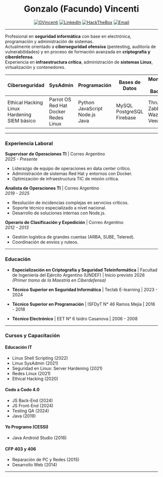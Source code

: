 <div align="center">
   
# **Gonzalo (Facundo) Vincenti**

[![GVincenti](https://img.shields.io/badge/GitHub-%2318171F.svg?style=for-the-badge&logo=github&logoColor=white)](https://github.com/gvincenti)
[![LinkedIn](https://img.shields.io/badge/LinkedIn-%230077B5.svg?style=for-the-badge&logo=linkedin&logoColor=white)](https://www.linkedin.com/in/gonzalo-vincenti-3b78882b6)
[![HackTheBox](https://img.shields.io/badge/Hack%20The%20Box-9FEF00?style=for-the-badge&logo=hackthebox&logoColor=white)](https://app.hackthebox.com/profile/767761)
[![Email](https://img.shields.io/badge/Email-gvincenti%40zohomail.com-blue?style=for-the-badge&logo=gmail&logoColor=white)](mailto:gvincenti@zohomail.com)

</div>

---

Profesional en **seguridad informática** con base en electrónica, programación y administración de sistemas.  
Actualmente orientado a **ciberseguridad ofensiva** (pentesting, auditoría de vulnerabilidades) y en proceso de formación avanzada en **criptografía y ciberdefensa**.  
Experiencia en **infraestructura crítica**, administración de **sistemas Linux**, virtualización y contenedores.

| **Ciberseguridad** | **SysAdmin** | **Programación** | **Bases de Datos** | **Monitoreo y Backups** |
|--------------------|--------------|------------------|---------------------|---------------------|
| Ethical Hacking <br/> Linux Hardening <br/> SIEM básico | Parrot OS <br/> Red Hat <br/> Docker <br/> Redes Linux | Python <br/> JavaScript <br/> Node.js <br/> Java | MySQL <br/> PostgreSQL <br/> Firebase | Thruk <br/> Zabbix <br/> Wazuh <br/> Veeam|


---

### **Experiencia Laboral**

**Supervisor de Operaciones TI** | Correo Argentino  
*2025 - Presente*  
- Liderazgo de equipo de operaciones en data center crítico.  
- Administración de sistemas Red Hat y entornos con Docker.  
- Optimización de infraestructura TIC de misión crítica.  

**Analista de Operaciones TI** | Correo Argentino  
*2019 - 2025*  
- Resolución de incidencias complejas en servicios críticos.  
- Soporte técnico especializado a nivel nacional.  
- Desarrollo de soluciones internas con Node.js.  

**Operario de Clasificación y Expedición** | Correo Argentino  
*2012 - 2013*  
- Gestión logística de grandes cuentas (ARBA, SUBE, Telered).  
- Coordinación de envíos y ruteos.  

---

### **Educación**

- **Especialización en Criptografía y Seguridad Teleinformática** | Facultad de Ingeniería del Ejército Argentino (UNDEF) | Inicio previsto 2026  
  *(Primer tramo de la Maestría en Ciberdefensa)*  

- **Técnico Superior en Seguridad Informática** | Teclab E-learning | 2023 - 2024  
- **Técnico Superior en Programación** | ISFDyT N° 46 Ramos Mejía | 2016 - 2018  
- **Técnico Electrónico** | EET N° 6 Isidro Casanova | 2006 - 2008  

---

### **Cursos y Capacitación**

#### **Educación IT**  
- Linux Shell Scripting (2022)  
- Linux SysAdmin (2021)  
- Seguridad en Linux: Server Hardening (2021)  
- Redes Linux (2021)  
- Ethical Hacking (2020)  

#### **Codo a Codo 4.0**  
- JS Back-End (2024)  
- JS Front-End (2024)  
- Testing QA (2024)  
- Java (2019)  

#### **Yo Programo (CESSI)**  
- Java Android Studio (2016)  

#### **CFP 403 y 406**  
- Reparación de PC y Redes (2015)  
- Desarrollo Web (2014)  

---
